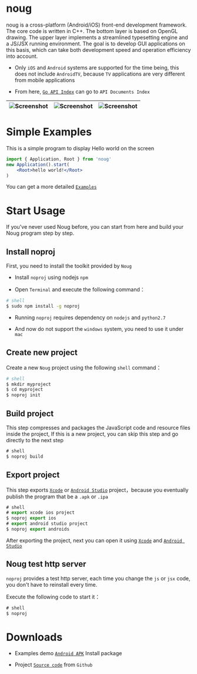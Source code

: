 noug
===============

noug is a cross-platform (Android/iOS) front-end development framework. The core code is written in C++. The bottom layer is based on OpenGL drawing. The upper layer implements a streamlined typesetting engine and a JS/JSX running environment. The goal is to develop GUI applications on this basis, which can take both development speed and operation efficiency into account.

* Only `iOS` and `Android` systems are supported for the time being, this does not include `AndroidTV`, because `TV` applications are very different from mobile applications

* From here, [`Go API Index`](http://noug.cc/doc/) can go to `API Documents Index`

| ![Screenshot](http://noug.cc/img/0x0ss.jpg) | ![Screenshot](http://noug.cc/img/0x0ss_3.jpg) | ![Screenshot](http://noug.cc/img/0x0ss_4.jpg) |
|--|--|--|


# Simple Examples

This is a simple program to display Hello world on the screen

```jsx
import { Application, Root } from 'noug'
new Application().start(
	<Root>hello world!</Root>
)
```

You can get a more detailed [`Examples`]

# Start Usage

If you've never used Noug before, you can start from here and build your Noug program step by step.

## Install noproj

First, you need to install the toolkit provided by `Noug`

* Install `noproj` using nodejs `npm` 

* Open `Terminal` and execute the following command：

```sh
# shell
$ sudo npm install -g noproj

```
	
* Running `noproj` requires dependency on `nodejs` and `python2.7`

* And now do not support the `windows` system, you need to use it under `mac`

## Create new project

Create a new `Noug` project using the following `shell` command：

```sh
# shell
$ mkdir myproject
$ cd myproject
$ noproj init
```

## Build project

This step compresses and packages the JavaScript code and resource files inside the project,
If this is a new project, you can skip this step and go directly to the next step

```js
# shell
$ noproj build
```

## Export project

This step exports [`Xcode`] or [`Android Studio`] project，because you eventually publish the program that be a `.apk` or `.ipa`

```js
# shell
# export xcode ios project
$ noproj export ios
# export android studio project
$ noproj export androids
```

After exporting the project, next you can open it using [`Xcode`] and [`Android Studio`]

## Noug test http server

`noproj` provides a test http server, each time you change the `js` or `jsx` code, you don't have to reinstall every time.

Execute the following code to start it：

```js
# shell
$ noproj
```

# Downloads

* Examples demo [`Android APK`] Install package

* Project [`Source code`] from `Github`


[`Examples`]: https://github.com/louis-tru/noug/tree/master/examples
[`Xcode`]: https://developer.apple.com/library/content/documentation/IDEs/Conceptual/AppDistributionGuide/ConfiguringYourApp/ConfiguringYourApp.html
[`Android Studio`]: https://developer.android.com/studio/projects/create-project.html
[`Android APK`]: https://github.com/louis-tru/noug/releases/download/v0.1.0/examples-release.apk
[`NPM`]: https://www.npmjs.com/package/noproj
[`Source code`]: https://github.com/louis-tru/noug

<script>
	<!--
	var language = (navigator.browserLanguage || navigator.language).toLowerCase();
	var isLanguageCn = language.indexOf('cn') >= 0;
	var isPageCn = location.href.indexOf('README-cn') >=0;
	var isHtml = typeof src == 'string'; // html page will have a src variable

	if ( isLanguageCn ) { // cn
		if ( !isPageCn ) { // goto to cn
			location.href = isHtml ? 'README-cn.html' : 'README-cn.md';
		}
	} else { // en
		if ( isPageCn ) { // goto to en
			location.href = isHtml ? 'README.html' : 'README.md';
		}
	}
	-->
</script>
